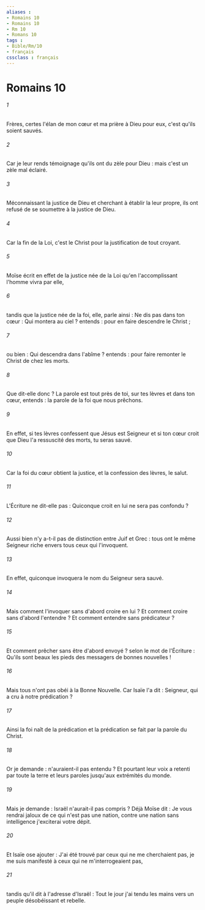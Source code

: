 ```yaml
---
aliases : 
- Romains 10
- Romains 10
- Rm 10
- Romans 10
tags : 
- Bible/Rm/10
- français
cssclass : français
---
```


# Romains 10

###### 1
Frères, certes l'élan de mon cœur et ma prière à Dieu pour eux, c'est qu'ils soient sauvés. 
###### 2
Car je leur rends témoignage qu'ils ont du zèle pour Dieu : mais c'est un zèle mal éclairé. 
###### 3
Méconnaissant la justice de Dieu et cherchant à établir la leur propre, ils ont refusé de se soumettre à la justice de Dieu. 
###### 4
Car la fin de la Loi, c'est le Christ pour la justification de tout croyant. 
###### 5
Moïse écrit en effet de la justice née de la Loi qu'en l'accomplissant l'homme vivra par elle, 
###### 6
tandis que la justice née de la foi, elle, parle ainsi : Ne dis pas dans ton cœur : Qui montera au ciel ? entends : pour en faire descendre le Christ ; 
###### 7
ou bien : Qui descendra dans l'abîme ? entends : pour faire remonter le Christ de chez les morts. 
###### 8
Que dit-elle donc ? La parole est tout près de toi, sur tes lèvres et dans ton cœur, entends : la parole de la foi que nous prêchons. 
###### 9
En effet, si tes lèvres confessent que Jésus est Seigneur et si ton cœur croit que Dieu l'a ressuscité des morts, tu seras sauvé. 
###### 10
Car la foi du cœur obtient la justice, et la confession des lèvres, le salut. 
###### 11
L'Écriture ne dit-elle pas : Quiconque croit en lui ne sera pas confondu ? 
###### 12
Aussi bien n'y a-t-il pas de distinction entre Juif et Grec : tous ont le même Seigneur riche envers tous ceux qui l'invoquent. 
###### 13
En effet, quiconque invoquera le nom du Seigneur sera sauvé. 
###### 14
Mais comment l'invoquer sans d'abord croire en lui ? Et comment croire sans d'abord l'entendre ? Et comment entendre sans prédicateur ? 
###### 15
Et comment prêcher sans être d'abord envoyé ? selon le mot de l'Écriture : Qu'ils sont beaux les pieds des messagers de bonnes nouvelles ! 
###### 16
Mais tous n'ont pas obéi à la Bonne Nouvelle. Car Isaïe l'a dit : Seigneur, qui a cru à notre prédication ? 
###### 17
Ainsi la foi naît de la prédication et la prédication se fait par la parole du Christ. 
###### 18
Or je demande : n'auraient-il pas entendu ? Et pourtant leur voix a retenti par toute la terre et leurs paroles jusqu'aux extrémités du monde. 
###### 19
Mais je demande : Israël n'aurait-il pas compris ? Déjà Moïse dit : Je vous rendrai jaloux de ce qui n'est pas une nation, contre une nation sans intelligence j'exciterai votre dépit. 
###### 20
Et Isaïe ose ajouter : J'ai été trouvé par ceux qui ne me cherchaient pas, je me suis manifesté à ceux qui ne m'interrogeaient pas, 
###### 21
tandis qu'il dit à l'adresse d'Israël : Tout le jour j'ai tendu les mains vers un peuple désobéissant et rebelle. 
